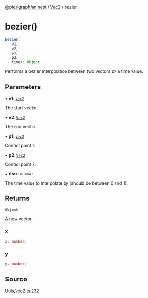 [@plexigraph/aninest](../../index.md) / [Vec2](../index.md) / bezier

# bezier()

```ts
bezier(
   v1, 
   v2, 
   p1, 
   p2, 
   time): Object
```

Performs a bezier interpolation between two vectors by a time value.

## Parameters

• **v1**: [`Vec2`](../type-aliases/Vec2.md)

The start vector.

• **v2**: [`Vec2`](../type-aliases/Vec2.md)

The end vector.

• **p1**: [`Vec2`](../type-aliases/Vec2.md)

Control point 1.

• **p2**: [`Vec2`](../type-aliases/Vec2.md)

Control point 2.

• **time**: `number`

The time value to interpolate by (should be between 0 and 1).

## Returns

`Object`

A new vector.

### x

```ts
x: number;
```

### y

```ts
y: number;
```

## Source

[Utils/vec2.ts:232](https://github.com/plexigraph/aninest/blob/6141dee/src/Utils/vec2.ts#L232)
